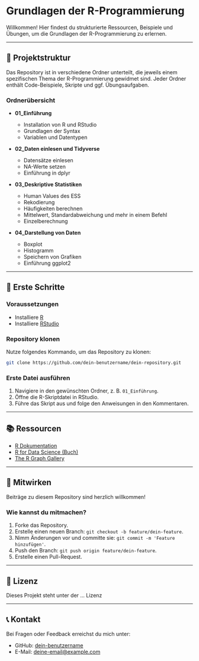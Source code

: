 # Grundlagen der R-Programmierung

Willkommen! Hier findest du strukturierte Ressourcen, Beispiele und Übungen, um die Grundlagen der R-Programmierung zu erlernen.

---

## 📂 Projektstruktur
Das Repository ist in verschiedene Ordner unterteilt, die jeweils einem spezifischen Thema der R-Programmierung gewidmet sind. Jeder Ordner enthält Code-Beispiele, Skripte und ggf. Übungsaufgaben.

### Ordnerübersicht
- **01_Einführung**
  - Installation von R und RStudio
  - Grundlagen der Syntax
  - Variablen und Datentypen

- **02_Daten einlesen und Tidyverse**
  - Datensätze einlesen
  - NA-Werte setzen
  - Einführung in dplyr

- **03_Deskriptive Statistiken**
  - Human Values des ESS
  - Rekodierung
  - Häufigkeiten berechnen
  - Mittelwert, Standardabweichung und mehr in einem Befehl
  - Einzelberechnung

- **04_Darstellung von Daten**
  - Boxplot
  - Histogramm
  - Speichern von Grafiken
  - Einführung ggplot2

---

## 🚀 Erste Schritte

### Voraussetzungen
- Installiere [R](https://cran.r-project.org/)
- Installiere [RStudio](https://www.rstudio.com/)

### Repository klonen
Nutze folgendes Kommando, um das Repository zu klonen:
```bash
git clone https://github.com/dein-benutzername/dein-repository.git
```

### Erste Datei ausführen
1. Navigiere in den gewünschten Ordner, z. B. `01_Einführung`.
2. Öffne die R-Skriptdatei in RStudio.
3. Führe das Skript aus und folge den Anweisungen in den Kommentaren.

---

## 📚 Ressourcen
- [R Dokumentation](https://www.r-project.org/other-docs.html)
- [R for Data Science (Buch)](https://r4ds.had.co.nz/)
- [The R Graph Gallery](https://r-graph-gallery.com/)

---

## 🤝 Mitwirken
Beiträge zu diesem Repository sind herzlich willkommen! 

### Wie kannst du mitmachen?
1. Forke das Repository.
2. Erstelle einen neuen Branch: `git checkout -b feature/dein-feature`.
3. Nimm Änderungen vor und committe sie: `git commit -m 'Feature hinzufügen'`.
4. Push den Branch: `git push origin feature/dein-feature`.
5. Erstelle einen Pull-Request.

---

## 📜 Lizenz
Dieses Projekt steht unter der ... Lizenz

---

## 📞 Kontakt
Bei Fragen oder Feedback erreichst du mich unter:
- GitHub: [dein-benutzername](https://github.com/dein-benutzername)
- E-Mail: deine-email@example.com
